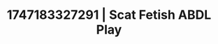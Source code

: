 ---
categories:
- Erotic art direction
- Virtual reality
- Pleasure activism
- NSFW role reversal
- Ethical porn
image: /assets/images/1747183327291.webp
layout: post
seo:
  description: Featured content with artistic Scat Fetish, ABDL Play. HD images available.
  keywords: Scat Fetish, ABDL Play
  og_image: /assets/images/1747183327291.webp
  schema_type: VisualArtwork
tags:
- ABDL Play
- '#1747183327291'
- Scat Fetish
title: 1747183327291 | Scat Fetish ABDL Play
---